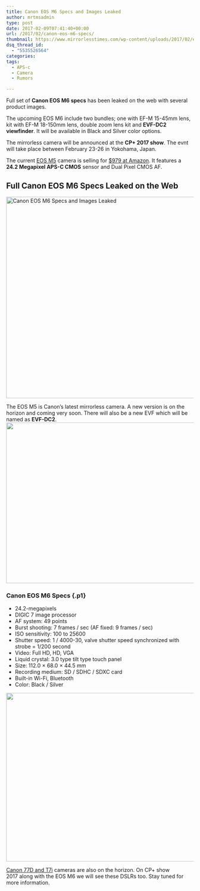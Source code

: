 ```yaml
---
title: Canon EOS M6 Specs and Images Leaked
author: mrtmsadmin
type: post
date: 2017-02-09T07:41:40+00:00
url: /2017/02/canon-eos-m6-specs/
thumbnail: https://www.mirrorlesstimes.com/wp-content/uploads/2017/02/eosm6_black_001.jpg
dsq_thread_id:
  - "5535526564"
categories:
tags:
  - APS-c
  - Camera
  - Rumors

---
```

Full set of **Canon EOS M6 specs** has been leaked on the web with several product images.

The upcoming EOS M6 include t<span class="notranslate">wo bundles; one </span>with EF-M 15-45mm lens, kit with EF-M 18-150mm lens, double zoom lens kit and <span class="s1"><strong>EVF-DC2 viewfinder</strong>. It will be available in <span class="notranslate">Black and Silver color options.</span></span>

The mirrorless camera will be announced at the **CP+ 2017 show**. The evnt will take place between February 23-26 in Yokohama, Japan.

<span class="s1"><span class="notranslate">The current <a href="https://www.dailycameranews.com/2016/09/canon-eos-m5/">EOS M5</a> camera is selling for <a href="http://amzn.to/2lr2oPC" target="_blank" rel="nofollow">$979 at Amazon</a>. It features a <strong>24.2 Megapixel APS-C CMOS</strong> sensor and Dual Pixel CMOS AF. </span></span>  
<!--more-->

## Full Canon EOS M6 Specs Leaked on the Web

[<img class="aligncenter wp-image-957 size-full" title="Canon EOS M6 Specs and Images Leaked" src="https://i0.wp.com/www.mirrorlesstimes.com/wp-content/uploads/2017/02/eosm6_silver_002.jpg?resize=600%2C540&#038;ssl=1" alt="Canon EOS M6 Specs and Images Leaked" width="600" height="540" srcset="https://i0.wp.com/www.mirrorlesstimes.com/wp-content/uploads/2017/02/eosm6_silver_002.jpg?w=900&ssl=1 900w, https://i0.wp.com/www.mirrorlesstimes.com/wp-content/uploads/2017/02/eosm6_silver_002.jpg?resize=300%2C270&ssl=1 300w, https://i0.wp.com/www.mirrorlesstimes.com/wp-content/uploads/2017/02/eosm6_silver_002.jpg?resize=768%2C691&ssl=1 768w" sizes="(max-width: 600px) 100vw, 600px" data-recalc-dims="1" />][1]

The EOS M5 is Canon’s latest mirrorless camera. A new version is on the horizon and coming very soon. There will also be a new EVF which will be named as **EVF-DC2**.  
[<img class="aligncenter size-full wp-image-960" src="https://i1.wp.com/www.mirrorlesstimes.com/wp-content/uploads/2017/02/eosm6_black_002.png?resize=600%2C431&#038;ssl=1" alt="" width="600" height="431" srcset="https://i1.wp.com/www.mirrorlesstimes.com/wp-content/uploads/2017/02/eosm6_black_002.png?w=701&ssl=1 701w, https://i1.wp.com/www.mirrorlesstimes.com/wp-content/uploads/2017/02/eosm6_black_002.png?resize=300%2C215&ssl=1 300w" sizes="(max-width: 600px) 100vw, 600px" data-recalc-dims="1" />][2]

### <span class="s1">Canon EOS M6 Specs</span> {.p1}

<ul class="ul1">
  <li class="li1">
    <span class="s1">24.2-megapixels</span>
  </li>
  <li class="li1">
    <span class="s1">DIGIC 7 image processor</span>
  </li>
  <li class="li1">
    <span class="s1">AF system: 49 points</span>
  </li>
  <li class="li1">
    <span class="s1">Burst shooting: 7 frames / sec (AF fixed: 9 frames / sec)</span>
  </li>
  <li class="li1">
    <span class="s1">ISO sensitivity: 100 to 25600</span>
  </li>
  <li class="li1">
    <span class="s1">Shutter speed: 1 / 4000-30, valve shutter speed synchronized with strobe = 1/200 second</span>
  </li>
  <li class="li1">
    <span class="s1">Video: Full HD, HD, VGA</span>
  </li>
  <li class="li1">
    <span class="s1">Liquid crystal: 3.0 type tilt type touch panel</span>
  </li>
  <li class="li1">
    <span class="s1">Size: 112.0 × 68.0 × 44.5 mm</span>
  </li>
  <li class="li1">
    <span class="s1">Recording medium: SD / SDHC / SDXC card</span>
  </li>
  <li class="li1">
    <span class="s1">Built-in Wi-Fi, Bluetooth</span>
  </li>
  <li class="li1">
    <span class="s1">Color: Black / Silver</span>
  </li>
</ul>

[<img class="aligncenter size-full wp-image-959" src="https://i2.wp.com/www.mirrorlesstimes.com/wp-content/uploads/2017/02/eosm6_silver_003.png?resize=600%2C452&#038;ssl=1" alt="" width="600" height="452" srcset="https://i2.wp.com/www.mirrorlesstimes.com/wp-content/uploads/2017/02/eosm6_silver_003.png?w=699&ssl=1 699w, https://i2.wp.com/www.mirrorlesstimes.com/wp-content/uploads/2017/02/eosm6_silver_003.png?resize=300%2C226&ssl=1 300w" sizes="(max-width: 600px) 100vw, 600px" data-recalc-dims="1" />][3]

[Canon 77D and T7i][4] cameras are also on the horizon. On CP+ show 2017 along with the EOS M6 we will see these DSLRs too. Stay tuned for more information.

 [1]: https://i0.wp.com/www.mirrorlesstimes.com/wp-content/uploads/2017/02/eosm6_silver_002.jpg?ssl=1
 [2]: https://i1.wp.com/www.mirrorlesstimes.com/wp-content/uploads/2017/02/eosm6_black_002.png?ssl=1
 [3]: https://i2.wp.com/www.mirrorlesstimes.com/wp-content/uploads/2017/02/eosm6_silver_003.png?ssl=1
 [4]: https://www.dailycameranews.com/2017/02/canon-eos-77d-rebel-t7i-announced-cp-2017/